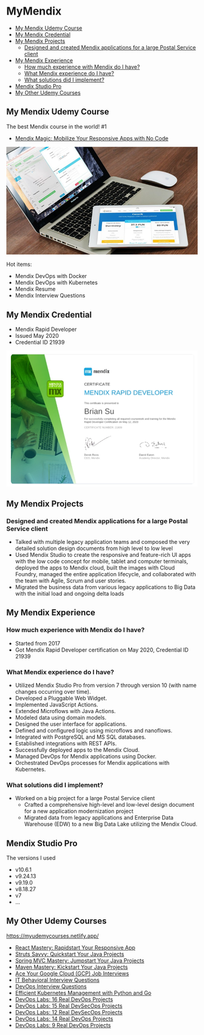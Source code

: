 # MyMendix

- [My Mendix Udemy Course](#my-mendix-udemy-course)
- [My Mendix Credential](#my-mendix-credential)
- [My Mendix Projects](#my-mendix-projects)
  - [Designed and created Mendix applications for a large Postal Service client](#designed-and-created-mendix-applications-for-a-large-postal-service-client)
- [My Mendix Experience](#my-mendix-experience)
  - [How much experience with Mendix do I have?](#how-much-experience-with-mendix-do-i-have)
  - [What Mendix experience do I have?](#what-mendix-experience-do-i-have)
  - [What solutions did I implement?](#what-solutions-did-i-implement)
- [Mendix Studio Pro](#mendix-studio-pro)
- [My Other Udemy Courses](#my-other-udemy-courses)

## My Mendix Udemy Course

The best Mendix course in the world! #1

<!-- [Mendix Magic: Mobilize Your Responsive Apps with No Code](https://www.udemy.com/course/mendix-magic/) -->

- [Mendix Magic: Mobilize Your Responsive Apps with No Code](https://www.udemy.com/course/mendix-magic/)

<a href="https://www.udemy.com/course/mendix-magic/">![Mendix Magic: Mobilize Your Responsive Apps with No Code](image/course_logo_mendix.jpg)</a>

Hot items:

- Mendix DevOps with Docker
- Mendix DevOps with Kubernetes
- Mendix Resume
- Mendix Interview Questions

<!-- [My Udemy Courses](https://myudemycourses.netlify.app/) -->

## My Mendix Credential

- Mendix Rapid Developer
- Issued May 2020
- Credential ID 21939

![Mendix Rapid Developer 21939](Mendix_Rapid_Developer_21939.png)

## My Mendix Projects

### Designed and created Mendix applications for a large Postal Service client

- Talked with multiple legacy application teams and composed the very detailed solution design documents from high level to low level
- Used Mendix Studio to create the responsive and feature-rich UI apps with the low code concept for mobile, tablet and computer terminals, deployed the apps to Mendix cloud, built the images with Cloud Foundry, managed the entire application lifecycle, and collaborated with the team with Agile, Scrum and user stories.
- Migrated the business data from various legacy applications to Big Data with the initial load and ongoing delta loads

## My Mendix Experience

### How much experience with Mendix do I have?

- Started from 2017
- Got Mendix Rapid Developer certification on May 2020, Credential ID 21939

### What Mendix experience do I have?

- Utilized Mendix Studio Pro from version 7 through version 10 (with name changes occurring over time).
- Developed a Pluggable Web Widget.
- Implemented JavaScript Actions.
- Extended Microflows with Java Actions.
- Modeled data using domain models.
- Designed the user interface for applications.
- Defined and configured logic using microflows and nanoflows.
- Integrated with PostgreSQL and MS SQL databases.
- Established integrations with REST APIs.
- Successfully deployed apps to the Mendix Cloud.
- Managed DevOps for Mendix applications using Docker.
- Orchestrated DevOps processes for Mendix applications with Kubernetes.

### What solutions did I implement?

- Worked on a big project for a large Postal Service client
  - Crafted a comprehensive high-level and low-level design document for a new application modernization project
  - Migrated data from legacy applications and Enterprise Data Warehouse (EDW) to a new Big Data Lake utilizing the Mendix Cloud.

## Mendix Studio Pro

The versions I used

- v10.6.1
- v9.24.13
- v9.19.0
- v8.18.27
- v7
- ...

## My Other Udemy Courses

<https://myudemycourses.netlify.app/>

- [React Mastery: Rapidstart Your Responsive App](https://www.udemy.com/course/react-rapidstart-creating-an-responsive-react-app-in-1-hour/)
- [Struts Savvy: Quickstart Your Java Projects](https://www.udemy.com/course/struts-savvy-quickstart-your-java-projects/)
- [Spring MVC Mastery: Jumpstart Your Java Projects](https://www.udemy.com/course/spring-mvc-mastery-jumpstart-your-java-projects/)
- [Maven Mastery: Kickstart Your Java Projects](https://www.udemy.com/course/maven-mastery-kickstart-your-java-projects/)
- [Ace Your Google Cloud (GCP) Job Interviews](https://www.udemy.com/course/it-contractor-google-cloud-gcp-interview-questions-20xx/)
- [IT Behavioral Interview Questions](https://www.udemy.com/course/it-contractor-behavioral-interview-questions-20xx/)
- [DevOps Interview Questions](https://www.udemy.com/course/devops-interview-questions-20xx/)
- [Efficient Kubernetes Management with Python and Go](https://www.udemy.com/course/managing-dask-kubernetes-with-kubectl-python-and-go/)
- [DevOps Labs: 16 Real DevOps Projects](https://www.udemy.com/course/devops-labs-16-real-devops-projects/)
- [DevOps Labs: 15 Real DevSecOps Projects](https://www.udemy.com/course/devops-labs-15-real-devsecops-projects/)
- [DevOps Labs: 12 Real DevSecOps Projects](https://www.udemy.com/course/devops-labs-12-real-devsecops-projects/)
- [DevOps Labs: 14 Real DevOps Projects](https://www.udemy.com/course/devops-labs-14-real-devops-projects/)
- [DevOps Labs: 9 Real DevOps Projects](https://www.udemy.com/course/devops-labs-9-real-devops-projects/)
